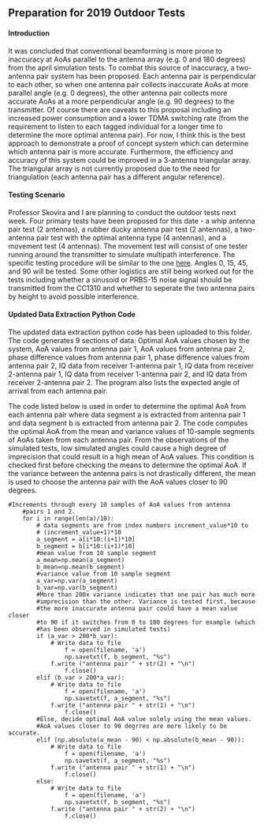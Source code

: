 ## Preparation for 2019 Outdoor Tests

#### Introduction
It was concluded that conventional beamforming is more prone to inaccuracy at AoAs parallel to the antenna array (e.g. 0 and 180 degrees) from the april simulation tests. To combat this source of inaccuracy, a two-antenna pair system has been proposed. Each antenna pair is perpendicular to each other, so when one antenna pair collects inaccurate AoAs at more parallel angle (e.g. 0 degrees), the other antenna pair collects more accurate AoAs at a more perpendicular angle (e.g. 90 degrees) to the transmitter. Of course there are caveats to this proposal including an increased power consumption and a lower TDMA switching rate (from the requirement to listen to each tagged individual for a longer time to determine the more optimal antenna pair). For now, I think this is the best approach to demonstrate a proof of concept system which can determine which antenna pair is more accurate. Furthermore, the efficiency and accuracy of this system could be improved in a 3-antenna triangular array. The triangular array is not currently proposed due to the need for triangulation (each antenna pair has a different angular reference). 

#### Testing Scenario
Professor Skovira and I are planning to conduct the outdoor tests next week. Four primary tests have been proposed for this date - a whip antenna pair test (2 antennas), a rubber ducky antenna pair test (2 antennas), a two-antenna pair test with the optimal antenna type (4 antennas), and a movement test (4 antennas). The movement test will consist of one tester running around the transmitter to simulate multipath interference. The specific testing procedure will be similar to the one [here](https://github.com/jakapoor/AMRUPT/tree/master/Tests/12-20-2018%20Outdoor%20Tests). Angles 0, 15, 45, and 90 will be tested. Some other logistics are still being worked out for the tests including whether a sinusoid or PRBS-15 noise signal should be transmitted from the CC1310 and whether to seperate the two antenna pairs by height to avoid possible interference.

#### Updated Data Extraction Python Code
The updated data extraction python code has been uploaded to this folder. The code generates 9 sections of data: Optimal AoA values chosen by the system, AoA values from antenna pair 1, AoA values from antenna pair 2, phase difference values from antenna pair 1, phase difference values from antenna pair 2, IQ data from receiver 1-antenna pair 1, IQ data from receiver 2-antenna pair 1, IQ data from receiver 1-antenna pair 2, and IQ data from receiver 2-antenna pair 2. The program also lists the expected angle of arrival from each antenna pair.

The code listed below is used in order to determine the optimal AoA from each antenna pair where data segment a is extracted from antenna pair 1 and data segment b is extracted from antenna pair 2. The code computes the optimal AoA from the mean and variance values of 10-sample segments of AoAs taken from each antenna pair. From the observations of the simulated tests, low simulated angles could cause a high degree of imprecision that could result in a high mean of AoA values. This condition is checked first before checking the means to determine the optimal AoA. If the variance between the antenna pairs is not drastically different, the mean is used to choose the antenna pair with the  AoA values closer to 90 degrees.
```
#Increments through every 10 samples of AoA values from antenna
	#pairs 1 and 2.
	for i in range(len(a)/10):
		# data segments are from index numbers increment_value*10 to
		# (increment_value+1)*10
		a_segment = a[i*10:(i+1)*10]
		b_segment = b[i*10:(i+1)*10]
		#mean value from 10 sample segment
		a_mean=np.mean(a_segment)
		b_mean=np.mean(b_segment)
		#variance value from 10 sample segment
		a_var=np.var(a_segment)
		b_var=np.var(b_segment)
		#More than 200x variance indicates that one pair has much more
		#imprecision than the other. Variance is tested first, because
		#the more inaccurate antenna pair could have a mean value closer
		#to 90 if it switches from 0 to 180 degrees for example (which
		#has been observed in simulated tests)
		if (a_var > 200*b_var):
			# Write data to file
        		f = open(filename, 'a')
        		np.savetxt(f, b_segment, "%s")
			f.write ("antenna pair " + str(2) + "\n")
        		f.close()
		elif (b_var > 200*a_var):
			# Write data to file
        		f = open(filename, 'a')
        		np.savetxt(f, a_segment, "%s")
			f.write ("antenna pair " + str(1) + "\n")
        		f.close()
		#Else, decide optimal AoA value solely using the mean values. 
		#AoA values closer to 90 degrres are more likely to be accurate.
		elif (np.absolute(a_mean - 90) < np.absolute(b_mean - 90)):
			# Write data to file
        		f = open(filename, 'a')
        		np.savetxt(f, a_segment, "%s")
			f.write ("antenna pair " + str(1) + "\n")
        		f.close()
		else:
			# Write data to file
        		f = open(filename, 'a')
        		np.savetxt(f, b_segment, "%s")
			f.write ("antenna pair " + str(2) + "\n")
        		f.close()
```
